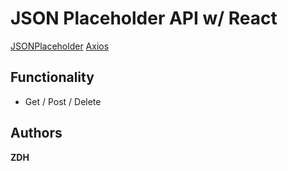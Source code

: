 # JSON Placeholder API w/ React

[JSONPlaceholder](https://jsonplaceholder.typicode.com/) 
[Axios](https://github.com/axios/axios)

## Functionality

* Get / Post / Delete

## Authors

**ZDH** 

